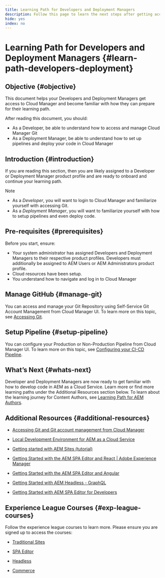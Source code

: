 ```yaml
---
title: Learning Path for Developers and Deployment Managers
description: Follow this page to learn the next steps after getting access, if you are a Developer or a Deployment Manager
hide: yes
index: no
---
```

# Learning Path for Developers and Deployment Managers {#learn-path-developers-deployment}

## Objective {#objective}

This document helps your Developers and Deployment Managers get access to Cloud Manager and become familiar with how they can prepare for their learning path. 

After reading this document, you should:

* As a Developer, be able to understand how to access and manage Cloud Manager Git
* As a Deployment Manager, be able to understand how to set up pipelines and deploy your code in Cloud Manager 

## Introduction {#introduction}

If you are reading this section, then you are likely assigned to a Developer or Deployment Manager product profile and are ready to onboard and continue your learning path. 

>[!NOTE]
>* As a *Developer*, you will want to login to Cloud Manager and familiarize yourself with accessing Git. 
>* As a *Deployment Manager*, you will want to familiarize yourself with how to setup pipelines and even deploy code.

## Pre-requisites {#prerequisites}

Before you start, ensure:
 
* Your system administrator has assigned Developers and Deployment Managers to their respective product profiles. Developers must additionally be assigned to AEM Users or AEM Administrators product profile.
* Cloud resources have been setup.
* You understand how to navigate and log in to Cloud Manager

## Manage GitHub {#manage-git}

You can access and manage your Git Repository using Self-Service Git Account Management from Cloud Manager UI.
To learn more on this topic, see [Accessing Git](https://experienceleague.adobe.com/docs/experience-manager-cloud-service/implementing/managing-code/accessing-git.html?lang=en). 

## Setup Pipeline {#setup-pipeline}

You can configure your Production or Non-Production Pipeline from Cloud Manager UI.
To learn more on this topic, see [Configuring your CI-CD Pipeline](https://experienceleague.adobe.com/docs/experience-manager-cloud-service/implementing/using-cloud-manager/configure-pipeline.html?lang=en).

## What’s Next {#whats-next}

Developer and Deployment Managers are now ready to get familiar with how to develop code in AEM as a Cloud Service. Learn more or find more learning paths under the Additional Resources section below. To learn about the learning journey for Content Authors, see [Learning Path for AEM Authors](/help/onboarding/onboarding-journey/learning-path-aem-users.md).

## Additional Resources {#additional-resources}

* [Accessing Git and Git account management from Cloud Manager](https://experienceleague.adobe.com/docs/experience-manager-cloud-service/implementing/managing-code/accessing-git.html?lang=en)

* [Local Development Environment for AEM as a Cloud Service](https://experienceleague.adobe.com/docs/experience-manager-learn/cloud-service/local-development-environment-set-up/overview.html)

* [Getting started with AEM Sites (tutorial)](https://experienceleague.adobe.com/docs/experience-manager-learn/getting-started-wknd-tutorial-develop/overview.html)

* [Getting Started with the AEM SPA Editor and React | Adobe Experience Manager](https://experienceleague.adobe.com/docs/experience-manager-learn/getting-started-with-aem-headless/spa-editor/react/overview.html?lang=en)

* [Getting Started with the AEM SPA Editor and Angular](https://experienceleague.adobe.com/docs/experience-manager-learn/getting-started-with-aem-headless/spa-editor/angular/overview.html?lang=en)

* [Getting Started with AEM Headless - GraphQL](https://experienceleague.adobe.com/docs/experience-manager-learn/getting-started-with-aem-headless/graphql/overview.html?lang=en)

* [Getting Started with AEM SPA Editor for Developers](https://experienceleague.adobe.com/?Solution=Experience+Manager&Solution=Experience+Manager+Sites&Solution=Experience+Manager+Forms&Solution=Experience+Manager+Screens#courses)

## Experience League Courses {#exp-league-courses}

Follow the experience league courses to learn more. Please ensure you are signed up to access the courses:

* [Traditional Sites](https://experienceleague.adobe.com/?Solution=Experience+Manager&Solution=Experience+Manager+Sites&Solution=Experience+Manager+Forms&Solution=Experience+Manager+Screens#courses)

* [SPA Editor](https://experienceleague.adobe.com/?Solution=Experience+Manager&Solution=Experience+Manager+Sites&Solution=Experience+Manager+Forms&Solution=Experience+Manager+Screens#courses)

* [Headless](https://experienceleague.adobe.com/?Solution=Experience+Manager&Solution=Experience+Manager+Sites&Solution=Experience+Manager+Forms&Solution=Experience+Manager+Screens#courses)

* [Commerce](https://experienceleague.adobe.com/?Solution=Experience+Manager&Solution=Experience+Manager+Sites&Solution=Experience+Manager+Forms&Solution=Experience+Manager+Screens#courses)
